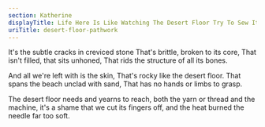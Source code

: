 ```yaml
---
section: Katherine
displayTitle: Life Here Is Like Watching The Desert Floor Try To Sew Itself Up
uriTitle: desert-floor-pathwork
---
```


It's the subtle cracks in creviced stone
That's brittle, broken to its core,
That isn't filled, that sits unhoned,
That rids the structure of all its bones.

And all we're left with is the skin,
That's rocky like the desert floor.
That spans the beach unclad with sand,
That has no hands or limbs to grasp.

The desert floor needs and yearns to reach,
both the yarn or thread and the machine,
it's a shame that we cut its fingers off,
and the heat burned the needle far too soft.
